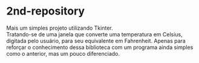 # 2nd-repository

Mais um simples projeto utilizando Tkinter.  
Tratando-se de uma janela que converte uma temperatura em Celsius, digitada pelo usuário, para seu equivalente em Fahrenheit. 
Apenas para reforçar o conhecimento dessa biblioteca com um programa ainda simples como o anterior, mas um pouco diferenciado.
